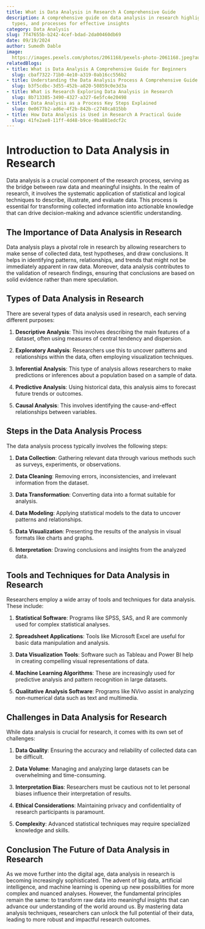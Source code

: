 ```yaml
---
title: What is Data Analysis in Research A Comprehensive Guide
description: A comprehensive guide on data analysis in research highlighting its importance,
  types, and processes for effective insights
category: Data Analysis
slug: 7f47655b-b242-4cef-bdad-2da00460db69
date: 09/19/2024
author: Sumedh Dable
image: 
  https://images.pexels.com/photos/2061168/pexels-photo-2061168.jpeg?auto=compress&cs=tinysrgb&w=600
relatedBlogs:
- title: What is Data Analysis A Comprehensive Guide for Beginners
  slug: cbaf7322-71b0-4e10-a319-0ab16cc556b2
- title: Understanding the Data Analysis Process A Comprehensive Guide
  slug: b3f5cdbc-3d55-452b-a820-50859c0e3d3a
- title: What is Research Exploring Data Analysis in Research
  slug: 8b713385-3490-4327-a327-6e5fc4e20498
- title: Data Analysis as a Process Key Steps Explained
  slug: 0e0677b2-ad6e-4f2b-842b-c2748ca815bb
- title: How Data Analysis is Used in Research A Practical Guide
  slug: 41fe2ae8-11ff-4d48-b9ce-9ba881edcf2c
---
```


# Introduction to Data Analysis in Research

Data analysis is a crucial component of the research process, serving as the bridge between raw data and meaningful insights. In the realm of research, it involves the systematic application of statistical and logical techniques to describe, illustrate, and evaluate data. This process is essential for transforming collected information into actionable knowledge that can drive decision-making and advance scientific understanding.

## The Importance of Data Analysis in Research

Data analysis plays a pivotal role in research by allowing researchers to make sense of collected data, test hypotheses, and draw conclusions. It helps in identifying patterns, relationships, and trends that might not be immediately apparent in raw data. Moreover, data analysis contributes to the validation of research findings, ensuring that conclusions are based on solid evidence rather than mere speculation.

## Types of Data Analysis in Research

There are several types of data analysis used in research, each serving different purposes:

1. **Descriptive Analysis**: This involves describing the main features of a dataset, often using measures of central tendency and dispersion.

2. **Exploratory Analysis**: Researchers use this to uncover patterns and relationships within the data, often employing visualization techniques.

3. **Inferential Analysis**: This type of analysis allows researchers to make predictions or inferences about a population based on a sample of data.

4. **Predictive Analysis**: Using historical data, this analysis aims to forecast future trends or outcomes.

5. **Causal Analysis**: This involves identifying the cause-and-effect relationships between variables.

## Steps in the Data Analysis Process

The data analysis process typically involves the following steps:

1. **Data Collection**: Gathering relevant data through various methods such as surveys, experiments, or observations.

2. **Data Cleaning**: Removing errors, inconsistencies, and irrelevant information from the dataset.

3. **Data Transformation**: Converting data into a format suitable for analysis.

4. **Data Modeling**: Applying statistical models to the data to uncover patterns and relationships.

5. **Data Visualization**: Presenting the results of the analysis in visual formats like charts and graphs.

6. **Interpretation**: Drawing conclusions and insights from the analyzed data.

## Tools and Techniques for Data Analysis in Research

Researchers employ a wide array of tools and techniques for data analysis. These include:

1. **Statistical Software**: Programs like SPSS, SAS, and R are commonly used for complex statistical analyses.

2. **Spreadsheet Applications**: Tools like Microsoft Excel are useful for basic data manipulation and analysis.

3. **Data Visualization Tools**: Software such as Tableau and Power BI help in creating compelling visual representations of data.

4. **Machine Learning Algorithms**: These are increasingly used for predictive analysis and pattern recognition in large datasets.

5. **Qualitative Analysis Software**: Programs like NVivo assist in analyzing non-numerical data such as text and multimedia.

## Challenges in Data Analysis for Research

While data analysis is crucial for research, it comes with its own set of challenges:

1. **Data Quality**: Ensuring the accuracy and reliability of collected data can be difficult.

2. **Data Volume**: Managing and analyzing large datasets can be overwhelming and time-consuming.

3. **Interpretation Bias**: Researchers must be cautious not to let personal biases influence their interpretation of results.

4. **Ethical Considerations**: Maintaining privacy and confidentiality of research participants is paramount.

5. **Complexity**: Advanced statistical techniques may require specialized knowledge and skills.

## Conclusion The Future of Data Analysis in Research

As we move further into the digital age, data analysis in research is becoming increasingly sophisticated. The advent of big data, artificial intelligence, and machine learning is opening up new possibilities for more complex and nuanced analyses. However, the fundamental principles remain the same: to transform raw data into meaningful insights that can advance our understanding of the world around us. By mastering data analysis techniques, researchers can unlock the full potential of their data, leading to more robust and impactful research outcomes.